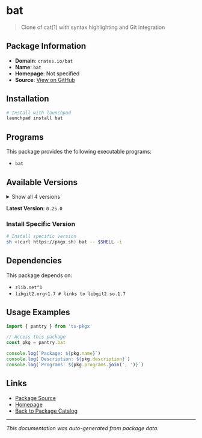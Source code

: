 # bat

> Clone of cat(1) with syntax highlighting and Git integration

## Package Information

- **Domain**: `crates.io/bat`
- **Name**: `bat`
- **Homepage**: Not specified
- **Source**: [View on GitHub](https://github.com/pkgxdev/pantry/tree/main/projects/crates.io/bat/package.yml)

## Installation

```bash
# Install with launchpad
launchpad install bat
```

## Programs

This package provides the following executable programs:

- `bat`

## Available Versions

<details>
<summary>Show all 4 versions</summary>

- `0.25.0`, `0.24.0`, `0.23.0`, `0.22.1`

</details>

**Latest Version**: `0.25.0`

### Install Specific Version

```bash
# Install specific version
sh <(curl https://pkgx.sh) bat -- $SHELL -i
```

## Dependencies

This package depends on:

- `zlib.net^1`
- `libgit2.org~1.7 # links to libgit2.so.1.7`

## Usage Examples

```typescript
import { pantry } from 'ts-pkgx'

// Access this package
const pkg = pantry.bat

console.log(`Package: ${pkg.name}`)
console.log(`Description: ${pkg.description}`)
console.log(`Programs: ${pkg.programs.join(', ')}`)
```

## Links

- [Package Source](https://github.com/pkgxdev/pantry/tree/main/projects/crates.io/bat/package.yml)
- [Homepage](#)
- [Back to Package Catalog](../../package-catalog.md)

---

*This documentation was auto-generated from package data.*
